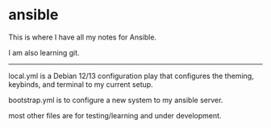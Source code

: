 # ansible

This is where I have all my notes for Ansible.

I am also learning git.

____________________________________________


local.yml is a Debian 12/13 configuration play that configures the theming, keybinds, and terminal to my current setup.

bootstrap.yml is to configure a new system to my ansible server.

most other files are for testing/learning and under development.



